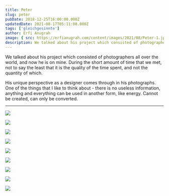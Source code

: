 ```yaml
---
title: Peter
slug: peter
pubDate: 2018-12-25T16:00:00.000Z
updatedDate: 2021-08-17T05:11:08.000Z
tags: ['gleichgesinnte']
author: Erfi Anugrah
image: { src: https://erfianugrah.com/content/images/2021/08/Peter-1.jpg, alt: peter-1 }
description: We talked about his project which consisted of photographers all over the world, and now he is on mine. During the short amount of time that we met, not to say the least that it is the quality of the time spent, and not the quantity of which.
---
```


We talked about his project which consisted of photographers all over the world, and now he is on mine. During the short amount of time that we met, not to say the least that it is the quality of the time spent, and not the quantity of which.

His unique perspective as a designer comes through in his photographs. One of the things that I like to think about - there is no useless information, anything and everything can be used in another form, like energy. Cannot be created, can only be converted.

---

![](https://erfianugrah.com/content/images/2021/08/Peter-1.jpg)

![](https://erfianugrah.com/content/images/2021/08/Peter-2.jpg)

![](https://erfianugrah.com/content/images/2021/08/Peter-3.jpg)

![](https://erfianugrah.com/content/images/2021/08/Peter-5.jpg)

![](https://erfianugrah.com/content/images/2021/08/Peter-9.jpg)

![](https://erfianugrah.com/content/images/2021/08/Peter-4-2.jpg)

![](https://erfianugrah.com/content/images/2021/08/Peter-6-1.jpg)

![](https://erfianugrah.com/content/images/2021/08/Peter-7-1.jpg)

![](https://erfianugrah.com/content/images/2021/08/Peter-8-1.jpg)
